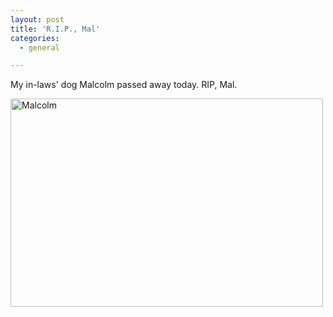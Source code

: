 ```yaml
---
layout: post
title: 'R.I.P., Mal'
categories:
  - general

---
```


My in-laws' dog Malcolm passed away today.  RIP, Mal. 
<br>

<img src="http://farm3.static.flickr.com/2322/2395093656_ce983a9186.jpg" width="500" height="333" alt="Malcolm" />
